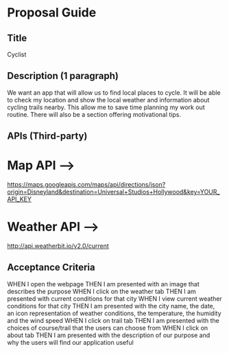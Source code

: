# Proposal Guide

## Title
Cyclist

## Description (1 paragraph)

We want an app that will allow us to find local places to cycle. It will be able to check my location and show the local weather and information about cycling trails nearby. This allow me to save time planning my work out routine. There will also be a section offering motivational tips.

## APIs (Third-party)

# Map API  -->
 https://maps.googleapis.com/maps/api/directions/json?origin=Disneyland&destination=Universal+Studios+Hollywood&key=YOUR_API_KEY

# Weather API  -->
 http://api.weatherbit.io/v2.0/current


## Acceptance Criteria
WHEN I open the webpage
THEN I am presented with an image that describes the purpose
WHEN I click on the weather tab
THEN I am presented with current conditions for that city
WHEN I view current weather conditions for that city
THEN I am presented with the city name, the date, an icon representation of weather conditions, the temperature, the humidity and the wind speed
WHEN I click on trail tab
THEN I am presented with the choices of course/trail that the users can choose from
WHEN I click on about tab
THEN I am presented with the description of our purpose and why the users will find our application useful




